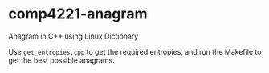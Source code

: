 # comp4221-anagram
Anagram in C++ using Linux Dictionary

Use `get_entropies.cpp` to get the required entropies, and run the Makefile to get the best possible anagrams.
